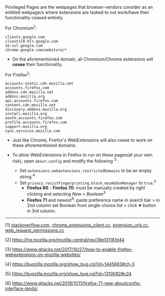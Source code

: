 Privileged Pages are the webpages that browser-vendors consider as an entitled webpage/s where extensions are tasked to not work/have their functionality ceased entirely.

For Chromium<sup>1</sup>:
```
clients.google.com
clients[0-9]+.google.com
sb-ssl.google.com
chrome.google.com/webstore/*
```

- On the aforementioned domain, all Chromium/Chrome extensions will **cease** their functionality.

For Firefox<sup>2</sup>:
```
accounts-static.cdn.mozilla.net
accounts.firefox.com
addons.cdn.mozilla.net
addons.mozilla.org
api.accounts.firefox.com
content.cdn.mozilla.net
discovery.addons.mozilla.org
install.mozilla.org
oauth.accounts.firefox.com
profile.accounts.firefox.com
support.mozilla.org
sync.services.mozilla.com
```

- Just like Chrome, Firefox's WebExtensions will also cease to work on these aforementioned domains.

- To allow WebExtensions in Firefox to run on these pages(at your own risk), open `about:config` and modify the following <sup>3</sup> :

    - Set `extensions.webextensions.restrictedDomains` to be an empty string.<sup>4</sup>
    - Set `privacy.resistFingerprinting.block_mozAddonManager` to `true`.<sup>5</sup> 
        - **Firefox 60** - **Firefox 70**: must be manually created by right clicking and selecting _New > Boolean_<sup>3</sup>
        - **Firefox 71** and newest<sup>6</sup>: paste preference name in search bar > in 2nd column set Boolean from single-choice list > click <kbd>➕</kbd> button in  3rd column.

***

[1] [stackoverflow.com](https://stackoverflow.com/questions/11613371/chrome-extension-content-script-on-https-chrome-google-com-webstore/11614440#11614440), [chrome_extensions_client.cc](https://chromium.googlesource.com/chromium/src/+/ba355f657a607c74f0de82ad925a4dc1a7c9a95b/chrome/common/extensions/chrome_extensions_client.cc#235), [extension_urls.cc](https://chromium.googlesource.com/chromium/src/+/ba355f657a607c74f0de82ad925a4dc1a7c9a95b/extensions/common/extension_urls.cc#33), [web_request_permissions.cc](https://chromium.googlesource.com/chromium/chromium/+/26c2ff8d01f1e93082f8fc095e20fb68d5f8c24b/chrome/browser/extensions/api/web_request/web_request_permissions.cc#24)

[2] https://hg.mozilla.org/mozilla-central/rev/39e131181d44

[3] https://www.ghacks.net/2017/10/27/how-to-enable-firefox-webextensions-on-mozilla-websites/

[4]  https://bugzilla.mozilla.org/show_bug.cgi?id=1445663#ch-3

[5] https://bugzilla.mozilla.org/show_bug.cgi?id=1310082#c24

[6] https://www.ghacks.net/2019/11/11/firefox-71-new-aboutconfig-interface-lands/

